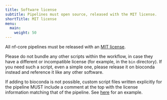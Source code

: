 ```yaml
---
title: Software license
subtitle: Pipelines must open source, released with the MIT license.
shortTitle: MIT license
menu:
  main:
    weight: 50
---
```


All nf-core pipelines must be released with an [MIT license](https://choosealicense.com/licenses/mit/).

Please do not bundle any other scripts within the workflow, in case they have a different or incompatible license (for example, in the `bin` directory).
If you need such a script, even a simple one, please release it on bioconda instead and reference it like any other software.

If adding to bioconda is not possible, custom script files written explicitly for the pipeline MUST include a comment at the top with the license information matching that of the pipeline. See [here](https://github.com/nf-core/mag/blob/61c23fe8914503acabf537bef3682f5b84dc7bc0/bin/combine_tables.py#L3-L4) for an example.
